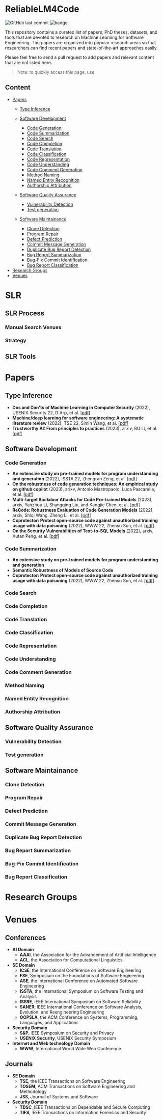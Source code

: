 # ReliableLM4Code
![GitHub last commit]()
![badge]()

This repository contains a curated list of papers, PhD theses, datasets, and tools that are devoted to research on Machine Learning for Software Engineering. The papers are organized into popular research areas so that researchers can find recent papers and state-of-the-art approaches easily.

Please feel free to send a pull request to add papers and relevant content that are not listed here.

> Note: to quickly access this page, use []()

## Content
- [Papers](#papers)
    - [Type Inference](#type-inference)
    - [Software Development](#software-development)
        - [Code Generation](#code-generation)
        - [Code Summarization](#code-summarization)
        - [Code Search](#code-search)
        - [Code Completion](#code-completion)
        - [Code Translation](#code-translation)
        - [Code Classification](#code-classification)
        - [Code Representation](#code-representation)
        - [Code Understanding](#code-understanding)
        - [Code Comment Generation](#code-commnet-generation)
        - [Method Naming](#method-naming)
        - [Named Entity Recognition](#name-entity-recognition)
        - [Authorship Attribution](#authorship-attribution)
 
    - [Software Quality Assurance](#software-quality-assurance)
        - [Vulnerability Detection](#vulnerability-detection)
        - [Test generation](#test-generation)
 
    - [Software Maintainance](#software-maintainance)
        - [Clone Detection](#clone-detextion)
        - [Program Repair](#program-repair)
        - [Defect Prediction](#defect-prediction)
        - [Commit Message Generation](#commit-message-generation)
        - [Duplicate Bug Report Detection](#duplicate-bug-report-detection)
        - [Bug Report Summarization](#bug-report-summarization)
        - [Bug-Fix Commit Identification](#bug-fix-commit-identification)
        - [Bug Report Classification](#bug-report-classification)
- [Research Groups](#research-groups)
- [Venues](#venues)

# SLR
## SLR Process
### Manual Search Venues
### Strategy
## SLR Tools

# Papers
## Type Inference

- **Dos and Don'ts of Machine Learning in Computer Security** (2022), USENIX Security 22, D Arp, et al. [[pdf]](https://www.usenix.org/system/files/sec22-arp.pdf)
- **Machine/deep learning for software engineering: A systematic literature review** (2022), TSE 22, Simin Wang, et al. [[pdf]](https://ieeexplore.ieee.org/stamp/stamp.jsp?tp=&arnumber=9772253)
- **Trustworthy AI: From principles to practices** (2023), arxiv, BO Li, et al. [[pdf]](https://dl.acm.org/doi/pdf/10.1145/3555803)

## Software Development
### Code Generation
- **An extensive study on pre-trained models for program understanding and generation** (2022), ISSTA 22, Zhengran Zeng, et al. [[pdf]](https://lingming.cs.illinois.edu/publications/issta2022.pdf)
- **On the robustness of code generation techniques: An empirical study on github copilot** (2023), arixv, Antonio Mastropaolo, Luca Pascarella, et al. [[pdf]](https://arxiv.org/pdf/2302.00438.pdf)
- **Multi-target Backdoor Attacks for Code Pre-trained Models** (2023), arxiv, Yanzhou Li, Shangqing Liu, and Kangjie Chen, et al. [[pdf]](https://arxiv.org/pdf/2306.08350.pdf)
- **ReCode: Robustness Evaluation of Code Generation Models** (2022), arxiv, Shiqi Wang, Zheng Li, et al. [[pdf]](https://arxiv.org/pdf/2212.10264.pdf)
- **Coprotector: Protect open-source code against unauthorized training usage with data poisoning** (2022), WWW 22, Zhensu Sun, et al. [[pdf]](https://arxiv.org/pdf/2110.12925.pdf)
- **On the Security Vulnerabilities of Text-to-SQL Models** (2022), arxiv, Xutan Peng, et al. [[pdf]](https://arxiv.org/pdf/2211.15363.pdf)
### Code Summarization
- **An extensive study on pre-trained models for program understanding and generation**
- **Semantic Robustness of Models of Source Code**
- **Coprotector: Protect open-source code against unauthorized training usage with data poisoning** (2022), WWW 22, Zhensu Sun, et al. [[pdf]](https://arxiv.org/pdf/2110.12925.pdf)
### Code Search
### Code Completion
### Code Translation
### Code Classification
### Code Representation
### Code Understanding
### Code Comment Generation
### Method Naming
### Named Entity Recognition
### Authorship Attribution

## Software Quality Assurance
### Vulnerability Detection
### Test generation

## Software Maintainance
### Clone Detection
### Program Repair
### Defect Prediction
### Commit Message Generation
### Duplicate Bug Report Detection
### Bug Report Summarization
### Bug-Fix Commit Identification
### Bug Report Classification

# Research Groups


# Venues
## Conferences
- **AI Domain**
    - **AAAI**, the Association for the Advancement of Artificial Intelligence
    - **ACL**, the Association for Computational Linguistics
- **SE Domain**
    - **ICSE**, the International Conference on Software Engineering
    - **FSE**, Symposium on the Foundations of Software Engineering
    - **ASE**, the International Conference on Automated Software Engineering
    - **ISSTA**, the International Symposium on Software Testing and Analysis
    - **ISSRE**, IEEE International Symposium on Software Reliability
    - **SANER**, IEEE International Conference on Software Analysis, Evolution, and Reengineering Engineering
    - **OOPSLA**, the ACM Conference on Systems, Programming, Languages, and Applications
- **Security Domain**
    - **S&P**, IEEE Symposium on Security and Privacy
    - **USENIX Security**, USENIX Security Symposium
- **Internet and Web technology Domain**
    - **WWW**, International World Wide Web Conference

## Journals
- **SE Domain**
    - **TSE**, the IEEE Transactions on Software Engineering
    - **TOSEM**, ACM Transactions on Software Engineering and Methodology
    - **JSS**, Journal of Systems and Software
- **Security Domain**
    - **TDSC**, IEEE Transactions on Dependable and Secure Computing
    - **TIFS**, IEEE Transactions on Information Forensics and Security
